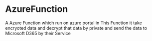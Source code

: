 # AzureFunction
A Azure Function which run on azure portal in This Function it take encryoted data and decrypt that data by private and send the data to Microsoft D365 by their Service
